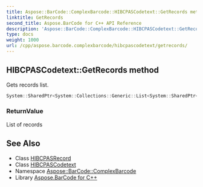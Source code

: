 ```yaml
---
title: Aspose::BarCode::ComplexBarcode::HIBCPASCodetext::GetRecords method
linktitle: GetRecords
second_title: Aspose.BarCode for C++ API Reference
description: 'Aspose::BarCode::ComplexBarcode::HIBCPASCodetext::GetRecords method. Gets records list in C++.'
type: docs
weight: 1000
url: /cpp/aspose.barcode.complexbarcode/hibcpascodetext/getrecords/
---
```

## HIBCPASCodetext::GetRecords method


Gets records list.

```cpp
System::SharedPtr<System::Collections::Generic::List<System::SharedPtr<HIBCPASRecord>>> Aspose::BarCode::ComplexBarcode::HIBCPASCodetext::GetRecords()
```


### ReturnValue

List of records

## See Also

* Class [HIBCPASRecord](../../hibcpasrecord/)
* Class [HIBCPASCodetext](../)
* Namespace [Aspose::BarCode::ComplexBarcode](../../)
* Library [Aspose.BarCode for C++](../../../)
